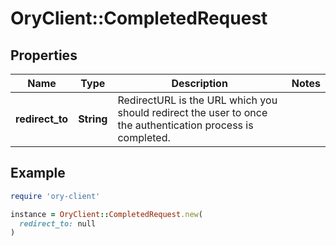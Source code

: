 # OryClient::CompletedRequest

## Properties

| Name | Type | Description | Notes |
| ---- | ---- | ----------- | ----- |
| **redirect_to** | **String** | RedirectURL is the URL which you should redirect the user to once the authentication process is completed. |  |

## Example

```ruby
require 'ory-client'

instance = OryClient::CompletedRequest.new(
  redirect_to: null
)
```

